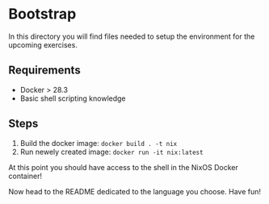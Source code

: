 # Bootstrap

In this directory you will find files needed to setup the environment for the upcoming exercises.

## Requirements
- Docker > 28.3
- Basic shell scripting knowledge

## Steps
1. Build the docker image: `docker build . -t nix` 
2. Run newely created image: `docker run -it nix:latest`

At this point you should have access to the shell in the NixOS Docker container!

Now head to the README dedicated to the language you choose. Have fun!
